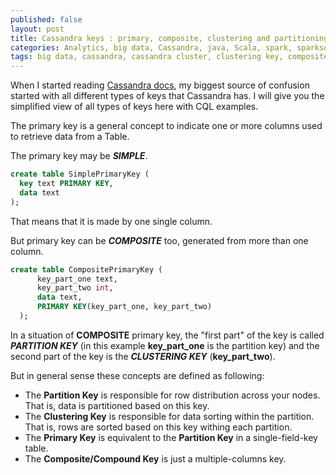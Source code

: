 ```yaml
---
published: false
layout: post
title: Cassandra keys : primary, composite, clustering and partitioning
categories: Analytics, big data, Cassandra, java, Scala, spark, sparksql
tags: big data, cassandra, cassandra cluster, clustering key, composite key, hbase, partition key, primary key
---
```

When I started reading [Cassandra docs](http://cassandra.apache.org/), my biggest source of confusion started with all different types of keys that Cassandra has. I will give you the simplified view of all types of keys here with CQL examples.

The primary key is a general concept to indicate one or more columns used to retrieve data from a Table.

The primary key may be **_SIMPLE_**.

```sql
create table SimplePrimaryKey (
  key text PRIMARY KEY,
  data text
);
```

That means that it is made by one single column.

But primary key can be **_COMPOSITE_** too, generated from more than one column.

```sql
create table CompositePrimaryKey (
      key_part_one text,
      key_part_two int,
      data text,
      PRIMARY KEY(key_part_one, key_part_two)      
  );
```

In a situation of **COMPOSITE** primary key, the "first part" of the key is called **_PARTITION KEY_** (in this example **key_part_one** is the partition key) and the second part of the key is the **_CLUSTERING KEY_** (**key_part_two**).

But in general sense these concepts are defined as following:
* The **Partition Key** is responsible for row distribution across your nodes. That is, data is partitioned based on this key.
* The **Clustering Key** is responsible for data sorting within the partition. That is, rows are sorted based on this key withing each partition.</li>
* The **Primary Key** is equivalent to the **Partition Key** in a single-field-key table.
* The **Composite/Compound Key** is just a multiple-columns key.

